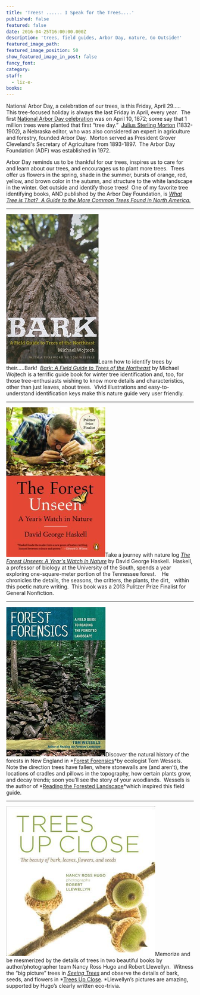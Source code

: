 ```yaml
---
title: 'Trees! ...... I Speak for the Trees....'
published: false
featured: false
date: 2016-04-25T16:00:00.000Z
description: 'trees, field guides, Arbor Day, nature, Go Outside!'
featured_image_path:
featured_image_position: 50
show_featured_image_in_post: false
fancy_font:
category:
staff:
  - liz-e-
books:
---
```



National Arbor Day, a celebration of our trees, is this Friday, April 29…..&nbsp; This tree-focused holiday is always the last Friday in April, every year.&nbsp; The first [National Arbor Day celebration](https://www.arborday.org/celebrate/history.cfm) was on April 10, 1872; some say that 1 million trees were planted that first “tree day.”&nbsp; [Julius Sterling Morton](https://en.wikipedia.org/wiki/Julius_Sterling_Morton) (1832-1902), a Nebraska editor, who was also considered an expert in agriculture and forestry, founded Arbor Day.&nbsp; Morton served as President Grover Cleveland's Secretary of Agriculture from 1893-1897.&nbsp; The Arbor Day Foundation (ADF) was established in 1972.

Arbor Day reminds us to be thankful for our trees, inspires us to care for and learn about our trees, and encourages us to plant more trees.&nbsp; Trees offer us flowers in the spring, shade in the summer, bursts of orange, red, yellow, and brown color in the autumn, and structure to the white landscape in the winter. Get outside and identify those trees!&nbsp; One of my favorite tree identifying books, AND published by the Arbor Day Foundation, is [*What Tree is That?&nbsp; A Guide to the More Common Trees Found in North America.*](http://www.brooklinebooksmith-shop.com/book/9780963465757)

---

[![](/uploads/versions/bark---x----248-400x---.jpg)](http://www.brooklinebooksmith-shop.com/book/9781584658528)Learn how to identify trees by their…..Bark!&nbsp; [*Bark: A Field Guide to Trees of the Northeast*](http://www.brooklinebooksmith-shop.com/book/9781584658528) by Michael Wojtech is a terrific guide book for winter tree identification and, too, for those tree-enthusiasts wishing to know more details and characteristics, other than just leaves, about trees.&nbsp; Vivid illustrations and easy-to-understand identification keys make this nature guide very user friendly.

---

[![](/uploads/versions/forest-unseen---x----266-400x---.jpg)](http://www.brooklinebooksmith-shop.com/book/9780143122944)Take a journey with nature log [*The Forest Unseen: A Year's Watch in Nature*](http://www.brooklinebooksmith-shop.com/book/9780143122944) by David George Haskell.&nbsp; Haskell, a professor of biology at the University of the South, spends a year exploring one-square-meter portion of the Tennessee forest.&nbsp; &nbsp; He chronicles the details, the seasons, the critters, the plants, the dirt, &nbsp; within this poetic nature writing.&nbsp; This book was a 2013 Pulitzer Prize Finalist for General Nonfiction.&nbsp;

---

[![](/uploads/versions/forest-forensics---x----267-400x---.jpg)](http://www.brooklinebooksmith-shop.com/book/9780881509182)Discover the natural history of the forests in New England in *[Forest Forensics](http://www.brooklinebooksmith-shop.com/book/9780881509182)*by ecologist Tom Wessels.&nbsp; Note the direction trees have fallen, where stonewalls are (and aren’t), the locations of cradles and pillows in the topography, how certain plants grow, and decay trends; soon you’ll see the story of your woodlands.&nbsp; Wessels is the author of *[Reading the Forested Landscape](http://www.brooklinebooksmith-shop.com/book/9780881504200)*which inspired this field guide.&nbsp;

---

[![](/uploads/versions/trees-up-close---x----400-400x---.jpg)](http://www.brooklinebooksmith-shop.com/book/9781604695823)Memorize and be mesmerized by the details of trees in two beautiful books by author/photographer team Nancy Ross Hugo and Robert Llewellyn.&nbsp; Witness the “big picture” trees in [*Seeing Trees*](http://www.brooklinebooksmith-shop.com/book/9781604692198) and observe the details of bark, seeds, and flowers in *[Trees Up Close](http://www.brooklinebooksmith-shop.com/book/9781604695823).&nbsp;*Llewellyn’s pictures are amazing, supported by Hugo’s clearly written eco-trivia.